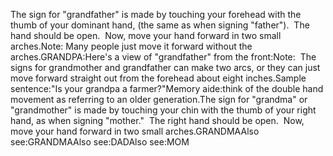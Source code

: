 The sign for "grandfather"
is made by touching your forehead with the thumb of your dominant hand, (the 
same as when signing "father").  The hand should be open.  Now, move your hand forward in two small arches.Note: Many people just move it forward without the arches.GRANDPA:Here's a view of "grandfather" from the front:Note:  The signs for grandmother and grandfather can make two arcs, or 
they can just move forward straight out from the forehead about eight inches.Sample sentence:"Is your grandpa a farmer?"Memory aide:think of the double hand movement
as referring to an older generation.The sign for "grandma" or "grandmother"
is made by touching your chin with the thumb of your right hand, as when
signing "mother."  The right hand should be open. 
Now, move your hand forward in two small arches.GRANDMAAlso see:GRANDMAAlso see:DADAlso see:MOM